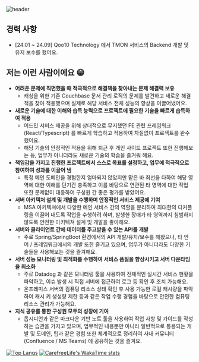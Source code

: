 ![header](https://capsule-render.vercel.app/api?type=waving&text=CarefreeLife!&color=gradient)

## 경력 사항
- [24.01 ~ 24.09] Qoo10 Technology 에서 TMON 서비스의 Backend 개발 및 유지 보수를 했어요.

## 저는 이런 사람이에요 😁
- **어려운 문제에 직면했을 때 적극적으로 해결책을 찾아내는 문제 해결력 보유**
  - 캐싱을 위한 기존 Couchbase 문서 관리 로직의 문제를 발견하고 새로운 해결책을 찾아 적용했으며 실제로 해당 서비스 전체 성능의 향상을 이끌어냈어요.
- **새로운 기술에 대한 이해와 습득 능력으로 프로젝트에 필요한 기술을 빠르게 습득하여 적용**
  - 어드민 서비스 제공을 위해 상대적으로 무지했던 FE 관련 프레임워크 (React/Typescript) 를 빠르게 학습하고 적용하여 차질없이 프로젝트를 완수했어요.
  - 해당 기술의 안정적인 적용을 위해 퇴근 후 개인 사이드 프로젝트 또한 진행해보는 등, 업무가 아니더라도 새로운 기술의 학습을 즐거워 해요.
- **책임감을 가지고 진행한 프로젝트에서 스스로 목표를 설정하고, 업무에 적극적으로 참여하여 성과를 이끌어 냄**
  - 특정 메인 도메인을 경험한지 얼마되지 않았지만 맡은 바 최선을 다하여 해당 영역에 대한 이해를 단기간 충족하고 이를 바탕으로 연관된 타 영역에 대한 작업 또한 문제없이 대응하여 구성원 간 좋은 평가를 받았어요.
- **서버 아키텍처 설계 및 개발을 수행하며 안정적인 서비스 제공에 기여**
  - MSA 아키텍쳐에서 다양한 메인 서비스 간의 역할을 분리하여 최대한의 디커플링을 이끌어 내도록 작업을 수행하려 하며, 발생한 장애가 타 영역까지 침범하지 않도록 안전한 아키텍쳐 설계 및 개발을 좋아해요.
- **서버와 클라이언트 간에 데이터를 주고받을 수 있는 API를 개발**
  - 주로 Spring/SpringBoot 환경에서의 API 개발/유지/보수를 해왔으나, 타 언어 / 프레임워크에서의 개발 또한 즐기고 있으며, 업무가 아니더라도 다양한 기술들을 사용해보는 것을 즐겨해요.
- **서버 성능 모니터링 및 최적화를 수행하여 서비스 품질을 향상시키고 서버 다운타임을 최소화**
  - 주로 Datadog 과 같은 모니터링 툴을 사용하여 전체적인 실시간 서비스 현황을 파악하고, 이슈 발생 시 직접 서버에 접근하여 로그 등 확인 후 조치 가능해요.
  - 온프레미스 서버의 컴퓨팅 리소스 상태 확인 후 사용 가능한 로컬 캐시량을 파악하여 캐시 키 생성량 제한 등과 같은 작업 수행 경험을 바탕으로 안전한 컴퓨팅 리소스 관리가 가능해요.
- **지식 공유를 통한 구성원 모두의 성장에 기여**
  - 옵시디언과 같은 마크다운 기반 노트 툴을 사용하여 작업 사항 및 가이드를 작성하는 습관을 가지고 있으며, 업무적인 내용뿐만 아니라 일반적으로 통용되는 개발 및 도메인, 팁과 같은 경험 또한 체계적으로 정리하여 사내 커뮤니티 (Confluence / MS Teams) 에 공유하는 것을 즐겨요.

[![Top Langs](https://github-readme-stats.vercel.app/api/top-langs/?username=carefreelife98&layout=compact&theme=swift&hide=jupyter%20notebook)](https://github.com/carefreelife98)
[![CarefreeLife's WakaTime stats](https://github-readme-stats.vercel.app/api/wakatime?username=carefreelife98&layout=compact)](https://github.com/carefreelife98)